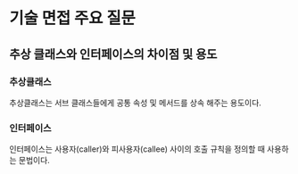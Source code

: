 # 기술 면접 주요 질문

## 추상 클래스와 인터페이스의 차이점 및 용도
### 추상클래스
추상클래스는 서브 클래스들에게 공통 속성 및 메서드를 상속 해주는 용도이다.

### 인터페이스
인터페이스는 사용자(caller)와 피사용자(callee) 사이의 호출 규칙을 정의할 때 
사용하는 문법이다.
